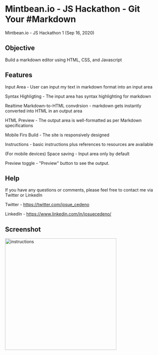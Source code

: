 # Mintbean.io - JS Hackathon - Git Your #Markdown

Mintbean.io - JS Hackathon 1 (Sep 16, 2020)

## Objective

Build a markdown editor using HTML, CSS, and Javascript

## Features

Input Area - User can input my text in markdown format into an input area

Syntax Highligting - The input area has syntax highlighting for markdown

Realtime Markdown-to-HTML convdrsion - markdown gets instantly converted into HTML in an output area

HTML Preview - The output area is well-formatted as per Markdown specifications

Mobile Firs Build - The site is responsively designed

Instructions - basic instructions plus references to resources are available

(For mobile devices)
Space saving - Input area only by default

Preview toggle - "Preview" button to see the output.


## Help

If you have any questions or comments, please feel free to contact me via Twitter or LinkedIn

Twitter - https://twitter.com/josue_cedeno

LinkedIn - https://www.linkedin.com/in/josuecedeno/

## Screenshot

<img width="367" alt="instructions" src="https://user-images.githubusercontent.com/47830532/93543221-a1614e80-f920-11ea-9b28-4bf826fc19c1.png">
